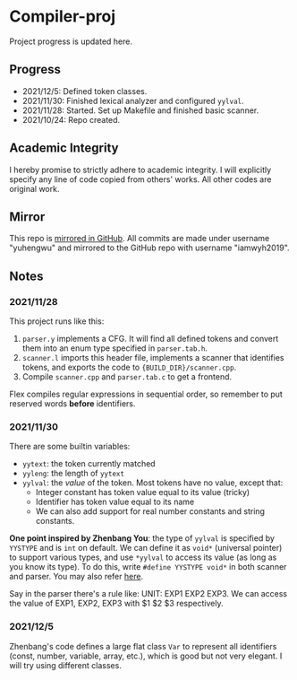 # Compiler-proj
Project progress is updated here.

## Progress
- 2021/12/5: Defined token classes.
- 2021/11/30: Finished lexical analyzer and configured `yylval`.
- 2021/11/28: Started. Set up Makefile and finished basic scanner.
- 2021/10/24: Repo created.

## Academic Integrity
I hereby promise to strictly adhere to academic integrity. I will explicitly specify any line of code copied from others' works. All other codes are original work.

## Mirror
This repo is [mirrored in GitHub](https://github.com/iamwyh2019/compiler-proj). All commits are made under username "yuhengwu" and mirrored to the GitHub repo with username "iamwyh2019".

## Notes
### 2021/11/28
This project runs like this:
1. `parser.y` implements a CFG. It will find all defined tokens and convert them into an enum type specified in `parser.tab.h`.
2. `scanner.l` imports this header file, implements a scanner that identifies tokens, and exports the code to `{BUILD_DIR}/scanner.cpp`.
3. Compile `scanner.cpp` and `parser.tab.c` to get a frontend.

Flex compiles regular expressions in sequential order, so remember to put reserved words **before** identifiers.

### 2021/11/30
There are some builtin variables:
- `yytext`: the token currently matched
- `yyleng`: the length of `yytext`
- `yylval`: the *value* of the token. Most tokens have no value, except that:
    - Integer constant has token value equal to its value (tricky)
    - Identifier has token value equal to its name
    - We can also add support for real number constants and string constants.

**One point inspired by Zhenbang You**: the type of `yylval` is specified by `YYSTYPE` and is `int` on default. We can define it as `void*` (universal pointer) to support various types, and use `*yylval` to access its value (as long as you know its type). To do this, write `#define YYSTYPE void*` in both scanner and parser. You may also refer [here](https://www.coder4.com/archives/3975).

Say in the parser there's a rule like: UNIT:  EXP1 EXP2 EXP3. We can access the value of EXP1, EXP2, EXP3 with $1 $2 $3 respectively.

### 2021/12/5
Zhenbang's code defines a large flat class `Var` to represent all identifiers (const, number, variable, array, etc.), which is good but not very elegant. I will try using different classes.